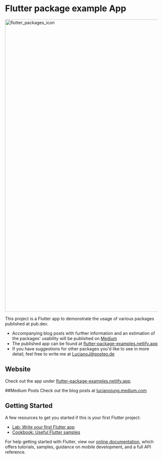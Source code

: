 # Flutter package example App

<img width="960" alt="flutter_packages_icon" src="https://user-images.githubusercontent.com/33691403/127861610-85e0a96a-3dda-41d2-903a-cc9f1d3949c4.png">

This project is a Flutter app to demonstrate the usage of various packages published at pub.dev. 
- Accompanying blog posts with further information and an estimation of the packages' usability will be published on [Medium](https://lucianojung.medium.com/)
- The published app can be found at [flutter-package-examples.netlify.app](https://flutter-package-examples.netlify.app/#/)
- If you have suggestions for other packages you'd like to see in more detail, feel free to write me at [LucianoJ@posteo.de](mailto:LucianoJ@posteo.de)

## Website

Check out the app under [flutter-package-examples.netlify.app](https://flutter-package-examples.netlify.app/#/).

##Medium Posts
Check out the blog posts at [lucianojung.medium.com](https://lucianojung.medium.com/)

## Getting Started

A few resources to get you started if this is your first Flutter project:

- [Lab: Write your first Flutter app](https://flutter.dev/docs/get-started/codelab)
- [Cookbook: Useful Flutter samples](https://flutter.dev/docs/cookbook)

For help getting started with Flutter, view our
[online documentation](https://flutter.dev/docs), which offers tutorials,
samples, guidance on mobile development, and a full API reference.
